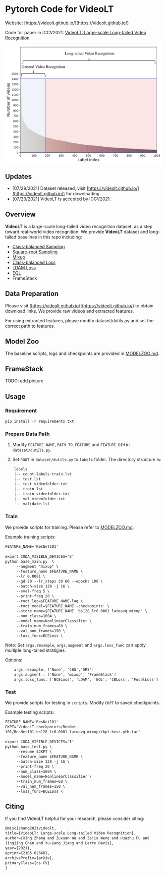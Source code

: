 # Pytorch Code for VideoLT
Website: [https://videolt.github.io/](https://videolt.github.io/)

Code for paper in ICCV2021: [VideoLT: Large-scale Long-tailed Video Recognition](https://arxiv.org/abs/2105.02668)

<img src="https://github.com/17Skye17/VideoLT/blob/master/pics/concept.png" width="1000" alt="concept">

## Updates
- [07/29/2021] Dataset released, visit [https://videolt.github.io/](https://videolt.github.io/) for downloading.
- [07/23/2021] VideoLT is accepted by ICCV2021.

## Overview

**VideoLT** is a large-scale long-tailed video recognition dataset, as a step toward real-world video recognition. We provide **VideoLT** dataset and long-tailed baselines in this repo including:
- [Class-balanced Sampling](https://arxiv.org/abs/1512.05830)
- [Square-root Sampling](https://arxiv.org/abs/1910.09217)
- [Mixup](https://arxiv.org/abs/1710.09412)
- [Class-balanced Loss](https://arxiv.org/abs/1901.05555)
- [LDAM Loss](https://arxiv.org/abs/1906.07413)
- [EQL](https://arxiv.org/abs/2003.05176)
- FrameStack

## Data Preparation

Please visit [https://videolt.github.io/](https://videolt.github.io/) to obtain download links. We provide raw videos and extracted features.

For using extracted features, please modify dataset/dutils.py and set the correct path to features.

## Model Zoo

The baseline scripts, logs and checkpoints are provided in [MODELZOO.md](MODELZOO.md).

## FrameStack

TODO: add picture

## Usage

### Requirement

```
pip install -r requirements.txt
```

### Prepare Data Path

1. Modify `FEATURE_NAME`, `PATH_TO_FEATURE` and `FEATURE_DIM` in `dataset/dutils.py`.

2. Set `ROOT` in `dataset/dutils.py` to `labels` folder. The directory structure is:

```
    labels
    |-- count-labels-train.lst
    |-- test.lst
    |-- test_videofolder.txt
    |-- train.lst
    |-- train_videofolder.txt
    |-- val_videofolder.txt
    `-- validate.lst
```

### Train

We provide scripts for training. Please refer to [MODELZOO.md](MODELZOO.md). 


Example training scripts:

```
FEATURE_NAME='ResNet101'

export CUDA_VISIBLE_DEVICES='2'
python base_main.py  \
     --augment "mixup" \
     --feature_name $FEATURE_NAME \
     --lr 0.0001 \
     --gd 20 --lr_steps 30 60 --epochs 100 \
     --batch-size 128 -j 16 \
     --eval-freq 5 \
     --print-freq 20 \
     --root_log=$FEATURE_NAME-log \
     --root_model=$FEATURE_NAME'-checkpoints' \
     --store_name=$FEATURE_NAME'_bs128_lr0.0001_lateavg_mixup' \
     --num_class=1004 \
     --model_name=NonlinearClassifier \
     --train_num_frames=60 \
     --val_num_frames=150 \
     --loss_func=BCELoss \
```

Note: Set `args.resample`, `args.augment` and `args.loss_func` can apply multiple long-tailed stratigies.

Options:
```
    args.resample: ['None', 'CBS','SRS']
    args.augment : ['None', 'mixup', 'FrameStack']
    args.loss_func: ['BCELoss', 'LDAM', 'EQL', 'CBLoss', 'FocalLoss']
```


### Test

We provide scripts for testing in `scripts`. Modify `CKPT` to saved checkpoints.

Example testing scripts:

```
FEATURE_NAME='ResNet101'
CKPT='VideoLT_checkpoints/ResNet-101/ResNet101_bs128_lr0.0001_lateavg_mixup/ckpt.best.pth.tar'

export CUDA_VISIBLE_DEVICES='1'
python base_test.py \
     --resume $CKPT \
     --feature_name $FEATURE_NAME \
     --batch-size 128 -j 16 \
     --print-freq 20 \
     --num_class=1004 \
     --model_name=NonlinearClassifier \
     --train_num_frames=60 \
     --val_num_frames=150 \
     --loss_func=BCELoss \
```

## Citing

If you find VideoLT helpful for your research, please consider citing:

```
@misc{zhang2021videolt,
title={VideoLT: Large-scale Long-tailed Video Recognition}, 
author={Xing Zhang and Zuxuan Wu and Zejia Weng and Huazhu Fu and Jingjing Chen and Yu-Gang Jiang and Larry Davis},
year={2021},
eprint={2105.02668},
archivePrefix={arXiv},
primaryClass={cs.CV}
}
```


